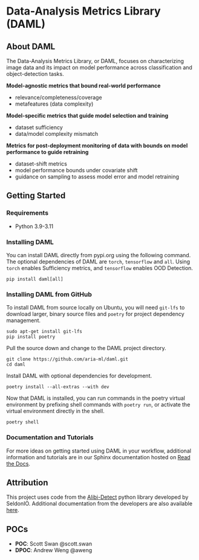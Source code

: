 # Data-Analysis Metrics Library (DAML)

## About DAML

The Data-Analysis Metrics Library, or DAML, focuses on characterizing image data and its impact on model performance across classification and object-detection tasks.

<!-- start about -->

**Model-agnostic metrics that bound real-world performance**
- relevance/completeness/coverage
- metafeatures (data complexity)

**Model-specific metrics that guide model selection and training**
- dataset sufficiency
- data/model complexity mismatch

**Metrics for post-deployment monitoring of data with bounds on model performance to guide retraining**
- dataset-shift metrics
- model performance bounds under covariate shift
- guidance on sampling to assess model error and model retraining

<!-- end about -->

## Getting Started

### Requirements
- Python 3.9-3.11

### Installing DAML

You can install DAML directly from pypi.org using the following command.  The optional dependencies of DAML are `torch`, `tensorflow` and `all`.  Using `torch` enables Sufficiency metrics, and `tensorflow` enables OOD Detection.

```
pip install daml[all]
```

### Installing DAML from GitHub

To install DAML from source locally on Ubuntu, you will need `git-lfs` to download larger, binary source files and `poetry` for project dependency management.

```
sudo apt-get install git-lfs
pip install poetry
```

Pull the source down and change to the DAML project directory.
```
git clone https://github.com/aria-ml/daml.git
cd daml
```



Install DAML with optional dependencies for development.
```
poetry install --all-extras --with dev
```

Now that DAML is installed, you can run commands in the poetry virtual environment by prefixing shell commands with `poetry run`, or activate the virtual environment directly in the shell.
```
poetry shell
```

### Documentation and Tutorials
For more ideas on getting started using DAML in your workflow, additional information and tutorials are in our Sphinx documentation hosted on [Read the Docs](https://daml.readthedocs.io/).

## Attribution
This project uses code from the [Alibi-Detect](https://github.com/SeldonIO/alibi-detect) python library developed by SeldonIO.  Additional documentation from the developers are also available [here](https://docs.seldon.io/projects/alibi-detect/en/stable/).

## POCs
- **POC**: Scott Swan @scott.swan
- **DPOC**: Andrew Weng @aweng
